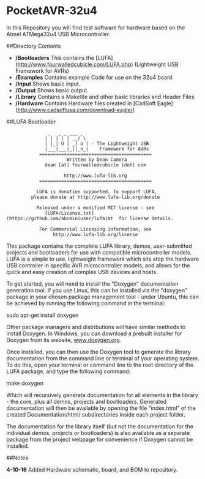 # PocketAVR-32u4

In this Repository you will find test software for hardware based on the Atmel ATMega32u4 USB Microcontroller.

##Directory Contents

* __/Bootloaders__ This contains the [LUFA] (http://www.fourwalledcubicle.com/LUFA.php) (Lightweight USB Framework for AVRs)
* __/Examples__ Contains example Code for use on the 32u4 board
 *  __/Input__ Shows basic input.
 *  __/Output__ Shows basic output.
 *  __/Library__ Contains a Makefile and other basic libraries and Header Files
* __/Hardware__ Contains Hardware files created in [CadSoft Eagle] (http://www.cadsoftusa.com/download-eagle/) 

##LUFA Bootloader

                   _   _ _ ___ _
                  | | | | | __/ \
                  | |_| U | _| o | - The Lightweight USB
                  |___|___|_||_n_|    Framework for AVRs
                =========================================
                          Written by Dean Camera
                  dean [at] fourwalledcubicle [dot] com

                         http://www.lufa-lib.org
                =========================================

               LUFA is donation supported. To support LUFA,
             please donate at http://www.lufa-lib.org/donate

               Released under a modified MIT license - see
                  [LUFA/License.txt] (https://github.com/abcminiuser/lufa)at  for license details.

                For Commercial Licensing information, see
                     http://www.lufa-lib.org/license


This package contains the complete LUFA library, demos, user-submitted
projects and bootloaders for use with compatible microcontroller models.
LUFA is a simple to use, lightweight framework which sits atop the hardware
USB controller in specific AVR microcontroller models, and allows for the
quick and easy creation of complex USB devices and hosts.

To get started, you will need to install the "Doxygen" documentation
generation tool. If you use Linux, this can be installed via the "doxygen"
package in your chosen package management tool - under Ubuntu, this can be
achieved by running the following command in the terminal:

   sudo apt-get install doxygen

Other package managers and distributions will have similar methods to
install Doxygen. In Windows, you can download a prebuilt installer for
Doxygen from its website, www.doxygen.org.

Once installed, you can then use the Doxygen tool to generate the library
documentation from the command line or terminal of your operating system. To
do this, open your terminal or command line to the root directory of the
LUFA package, and type the following command:

   make doxygen

Which will recursively generate documentation for all elements in the
library - the core, plus all demos, projects and bootloaders. Generated
documentation will then be available by opening the file "index.html" of the
created Documentation/html/ subdirectories inside each project folder.

The documentation for the library itself (but not the documentation for the
individual demos, projects or bootloaders) is also available as a separate
package from the project webpage for convenience if Doxygen cannot be
installed.


##Notes

__4-10-16__ Added Hardware schematic, board, and BOM to repository.
